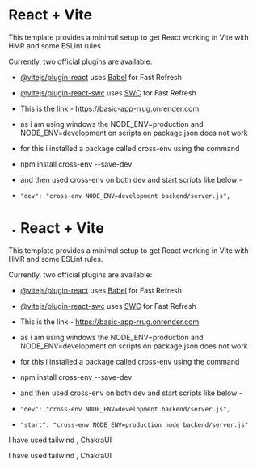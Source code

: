# React + Vite

This template provides a minimal setup to get React working in Vite with HMR and some ESLint rules.

Currently, two official plugins are available:

- [@vitejs/plugin-react](https://github.com/vitejs/vite-plugin-react/blob/main/packages/plugin-react/README.md) uses [Babel](https://babeljs.io/) for Fast Refresh
- [@vitejs/plugin-react-swc](https://github.com/vitejs/vite-plugin-react-swc) uses [SWC](https://swc.rs/) for Fast Refresh

- This is the link - https://basic-app-rrug.onrender.com
- as i am using windows the NODE_ENV=production and NODE_ENV=development on scripts on package.json does not work
- for this i installed a package called cross-env using the command
- npm install cross-env --save-dev
- and then used cross-env on both dev and start scripts like below -
-     "dev": "cross-env NODE_ENV=development backend/server.js",
- # React + Vite

This template provides a minimal setup to get React working in Vite with HMR and some ESLint rules.

Currently, two official plugins are available:

- [@vitejs/plugin-react](https://github.com/vitejs/vite-plugin-react/blob/main/packages/plugin-react/README.md) uses [Babel](https://babeljs.io/) for Fast Refresh
- [@vitejs/plugin-react-swc](https://github.com/vitejs/vite-plugin-react-swc) uses [SWC](https://swc.rs/) for Fast Refresh

- This is the link - https://basic-app-rrug.onrender.com
- as i am using windows the NODE_ENV=production and NODE_ENV=development on scripts on package.json does not work
- for this i installed a package called cross-env using the command
- npm install cross-env --save-dev
- and then used cross-env on both dev and start scripts like below -
-     "dev": "cross-env NODE_ENV=development backend/server.js",
-     "start": "cross-env NODE_ENV=production node backend/server.js"
I have used tailwind , ChakraUI

I have used tailwind , ChakraUI
